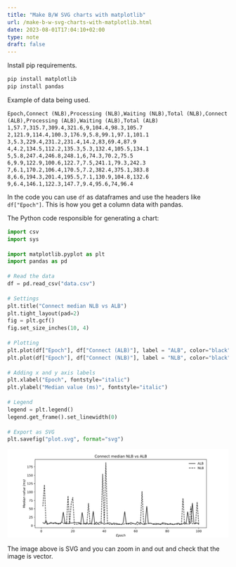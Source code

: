 ```yaml
---
title: "Make B/W SVG charts with matplotlib"
url: /make-b-w-svg-charts-with-matplotlib.html
date: 2023-08-01T17:04:10+02:00
type: note
draft: false
---
```


Install pip requirements.

```sh
pip install matplotlib
pip install pandas
```

Example of data being used.

```text
Epoch,Connect (NLB),Processing (NLB),Waiting (NLB),Total (NLB),Connect (ALB),Processing (ALB),Waiting (ALB),Total (ALB)
1,57.7,315.7,309.4,321.6,9,104.4,98.3,105.7
2,121.9,114.4,100.3,176.9,5.8,99.1,97.1,101.1
3,5.3,229.4,231.2,231.4,14.2,83,69.4,87.9
4,4.2,134.5,112.2,135.3,5.3,132.4,105.5,134.1
5,5.8,247.4,246.8,248.1,6,74.3,70.2,75.5
6,9.9,122.9,100.6,122.7,7.5,241.1,79.3,242.3
7,6.1,170.2,106.4,170.5,7.2,382.4,375.1,383.8
8,6.6,194.3,201.4,195.5,7.1,130.9,104.8,132.6
9,6.4,146.1,122.3,147.7,9.4,95.6,74,96.4
```

In the code you can use `df` as dataframes and use the headers like `df["Epoch"]`.
This is how you get a column data with pandas.

The Python code responsible for generating a chart:

```python
import csv
import sys

import matplotlib.pyplot as plt
import pandas as pd

# Read the data
df = pd.read_csv("data.csv")

# Settings
plt.title("Connect median NLB vs ALB")
plt.tight_layout(pad=2)
fig = plt.gcf()
fig.set_size_inches(10, 4)

# Plotting
plt.plot(df["Epoch"], df["Connect (ALB)"], label = "ALB", color="black", linestyle="-")
plt.plot(df["Epoch"], df["Connect (NLB)"], label = "NLB", color="black", linestyle="--")

# Adding x and y axis labels
plt.xlabel("Epoch", fontstyle="italic")
plt.ylabel("Median value (ms)", fontstyle="italic")

# Legend
legend = plt.legend()
legend.get_frame().set_linewidth(0)

# Export as SVG
plt.savefig("plot.svg", format="svg")
```

![SVG Chart](/assets/notes/plot.svg)

The image above is SVG and you can zoom in and out and check that the image is vector.
